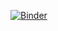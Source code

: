 [![Binder](https://mybinder.org/badge_logo.svg)](https://mybinder.org/v2/gh/mauforonda/vacunas_playground/main)
